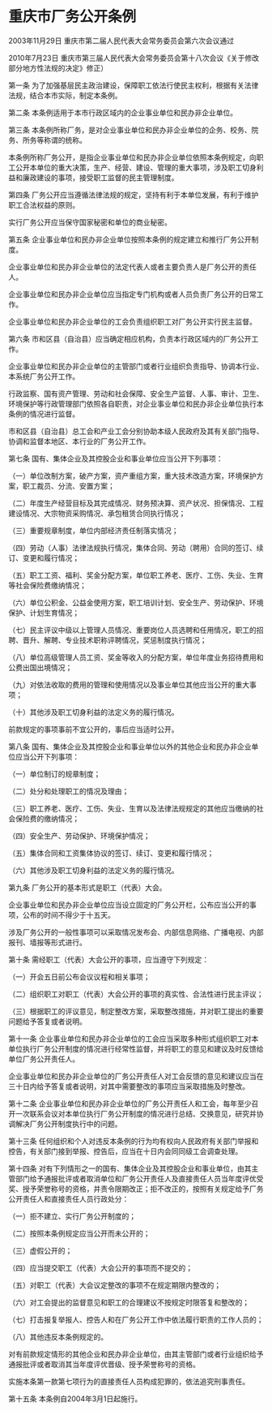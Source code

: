 # 重庆市厂务公开条例

2003年11月29日 重庆市第二届人民代表大会常务委员会第六次会议通过

2010年7月23日 重庆市第三届人民代表大会常务委员会第十八次会议《关于修改部分地方性法规的决定》修正）

<!-- INFO END -->

第一条 为了加强基层民主政治建设，保障职工依法行使民主权利，根据有关法律法规，结合本市实际，制定本条例。

第二条 本条例适用于本市行政区域内的企业事业单位和民办非企业单位。

第三条 本条例所称厂务，是对企业事业单位和民办非企业单位的企务、校务、院务、所务等称谓的统称。

本条例所称厂务公开，是指企业事业单位和民办非企业单位依照本条例规定，向职工公开本单位的重大决策，生产、经营、建设、管理的重大事项，涉及职工切身利益和廉政建设的事项，接受职工监督的民主管理制度。

第四条 厂务公开应当遵循法律法规的规定，坚持有利于本单位发展，有利于维护职工合法权益的原则。

实行厂务公开应当保守国家秘密和单位的商业秘密。

第五条 企业事业单位和民办非企业单位按照本条例的规定建立和推行厂务公开制度。

企业事业单位和民办非企业单位的法定代表人或者主要负责人是厂务公开的责任人。

企业事业单位和民办非企业单位应当指定专门机构或者人员负责厂务公开的日常工作。

企业事业单位和民办非企业单位的工会负责组织职工对厂务公开实行民主监督。

第六条 市和区县（自治县）应当确定相应机构，负责本行政区域内的厂务公开工作。

企业事业单位和民办非企业单位的主管部门或者行业组织负责指导、协调本行业、本系统厂务公开工作。

行政监察、国有资产管理、劳动和社会保障、安全生产监督、人事、审计、卫生、环境保护等行政管理部门依照各自职责，对企业事业单位和民办非企业单位执行本条例的情况进行监督。

市和区县（自治县）总工会和产业工会分别协助本级人民政府及其有关部门指导、协调和监督本地区、本行业的厂务公开工作。

第七条 国有、集体企业及其控股企业和事业单位应当公开下列事项：

（一）单位改制方案，破产方案，资产重组方案，重大技术改造方案，环境保护方案，职工裁员、分流、安置方案；

（二）年度生产经营目标及其完成情况、财务预决算、资产状况、担保情况、工程建设情况、大宗物资采购情况、承包租赁合同执行情况；

（三）重要规章制度，单位内部经济责任制落实情况；

（四）劳动（人事）法律法规执行情况，集体合同、劳动（聘用）合同的签订、续订、变更和履行情况；

（五）职工工资、福利、奖金分配方案，单位职工养老、医疗、工伤、失业、生育等社会保险费缴纳情况；

（六）单位公积金、公益金使用方案，职工培训计划、安全生产、劳动保护、环境保护、计划生育情况；

（七）民主评议中级以上管理人员情况、重要岗位人员选聘和任用情况，职工的招聘、晋升、解聘、专业技术职称评聘情况，奖惩制度执行情况；

（八）单位高级管理人员工资、奖金等收入的分配方案，单位年度业务招待费用和公费出国出境情况；

（九）对依法收取的费用的管理和使用情况以及事业单位其他应当公开的重大事项；

（十）其他涉及职工切身利益的法定义务的履行情况。

前款规定的事项事前不宜公开的，事后应当适时公开。

第八条 国有、集体企业及其控股企业和事业单位以外的其他企业和民办非企业单位应当公开下列事项：

（一）单位制订的规章制度；

（二）处分和处理职工的情况及理由；

（三）职工养老、医疗、工伤、失业、生育以及法律法规规定的其他应当缴纳的社会保险费的缴纳情况；

（四）安全生产、劳动保护、环境保护情况；

（五）集体合同和工资集体协议的签订、续订、变更和履行情况；

（六）其他涉及职工切身利益的法定义务的履行情况。

第九条 厂务公开的基本形式是职工（代表）大会。

企业事业单位和民办非企业单位应当设立固定的厂务公开栏，公布应当公开的事项，公布的时间不得少于十五天。

涉及厂务公开的一般性事项可以采取情况发布会、内部信息网络、广播电视、内部报刊、墙报等形式进行。

第十条 需经职工（代表）大会公开的事项，应当遵守下列规定：

（一）开会五日前公布会议议程和相关事项；

（二）组织职工对职工（代表）大会公开的事项的真实性、合法性进行民主评议；

（三）根据职工的评议意见，制定整改方案，采取整改措施，并对职工提出的重要问题给予答复或者说明。

第十一条 企业事业单位和民办非企业单位的工会应当采取多种形式组织职工对本单位执行厂务公开制度的情况进行经常性监督，并将职工的意见和建议及时反馈给单位厂务公开责任人。

企业事业单位和民办非企业单位的厂务公开责任人对工会反馈的意见和建议应当在三十日内给予答复或者说明，对其中需要整改的事项应当采取措施及时整改。

第十二条 企业事业单位和民办非企业单位的厂务公开责任人和工会，每年至少召开一次联系会议对本单位执行厂务公开制度的情况进行总结、交换意见，研究并协调解决厂务公开制度执行中的问题。

第十三条 任何组织和个人对违反本条例的行为均有权向人民政府有关部门举报和控告，有关部门接到举报、控告后，应当在十日内会同同级工会调查处理。

第十四条 对有下列情形之一的国有、集体企业及其控股企业和事业单位，由其主管部门给予通报批评或者取消单位和厂务公开责任人及直接责任人员当年度评优受奖、授予荣誉称号的资格，并责令限期改正；拒不改正的，按照有关规定给予厂务公开责任人和直接责任人员行政处分：

（一）拒不建立、实行厂务公开制度的；

（二）按照本条例规定应当公开而未公开的；

（三）虚假公开的；

（四）应当提交职工（代表）大会公开的事项而不提交的；

（五）对职工（代表）大会议定整改的事项不在规定期限内整改的；

（六）对工会提出的监督意见和职工的合理建议不按规定时限答复和整改的；

（七）打击报复举报人、控告人和在厂务公开工作中依法履行职责的工作人员的；

（八）其他违反本条例规定的。

对有前款规定情形的其他企业和民办非企业单位，由其主管部门或者行业组织给予通报批评或者取消其当年度评优晋级、授予荣誉称号的资格。

实施本条第一款第七项行为的直接责任人员构成犯罪的，依法追究刑事责任。

第十五条 本条例自2004年3月1日起施行。

